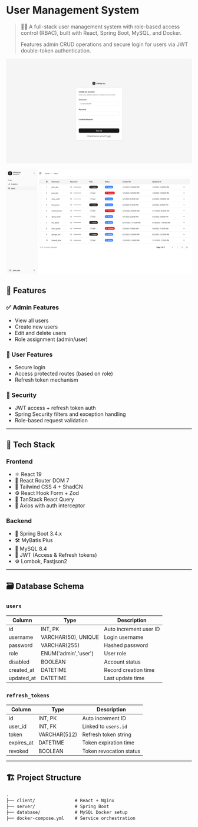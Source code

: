 # User Management System

> 🧑‍💻 A full-stack user management system with role-based access control (RBAC), built with React, Spring Boot, MySQL, and Docker.
>
> Features admin CRUD operations and secure login for users via JWT double-token authentication.

![User Management System](./signup.png)

![User Management System](./user-table.png)

## 🧠 Features

### ✅ Admin Features

- View all users
- Create new users
- Edit and delete users
- Role assignment (admin/user)

### 👤 User Features

- Secure login
- Access protected routes (based on role)
- Refresh token mechanism

### 🔐 Security

- JWT access + refresh token auth
- Spring Security filters and exception handling
- Role-based request validation

---

## 🧱 Tech Stack

### Frontend

- ⚛️ React 19
- 🧩 React Router DOM 7
- 💅 Tailwind CSS 4 + ShadCN
- ⚙️ React Hook Form + Zod
- 🔁 TanStack React Query
- 🔄 Axios with auth interceptor

### Backend

- 🌱 Spring Boot 3.4.x
- 🛠️ MyBatis Plus
- 🐬 MySQL 8.4
- 🔑 JWT (Access & Refresh tokens)
- ⚙️ Lombok, Fastjson2

---

## 🗃️ Database Schema

### `users`

| Column     | Type                 | Description            |
| ---------- | -------------------- | ---------------------- |
| id         | INT, PK              | Auto increment user ID |
| username   | VARCHAR(50), UNIQUE  | Login username         |
| password   | VARCHAR(255)         | Hashed password        |
| role       | ENUM('admin','user') | User role              |
| disabled   | BOOLEAN              | Account status         |
| created_at | DATETIME             | Record creation time   |
| updated_at | DATETIME             | Last update time       |

### `refresh_tokens`

| Column     | Type         | Description             |
| ---------- | ------------ | ----------------------- |
| id         | INT, PK      | Auto increment ID       |
| user_id    | INT, FK      | Linked to `users.id`    |
| token      | VARCHAR(512) | Refresh token string    |
| expires_at | DATETIME     | Token expiration time   |
| revoked    | BOOLEAN      | Token revocation status |

---

## 🏗️ Project Structure

```
.
├── client/               # React + Nginx
├── server/               # Spring Boot
├── database/             # MySQL Docker setup
├── docker-compose.yml    # Service orchestration
```
